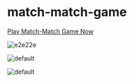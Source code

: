# match-match-game
<a href="https://supersmf.github.io/match-match-game/">Play Match-Match Game Now</a>

![e2e22e](https://user-images.githubusercontent.com/16192402/42910294-a95ee30a-8aef-11e8-9b8b-ec3fdb838195.png)

![default](https://user-images.githubusercontent.com/16192402/42923805-1dd03a82-8b30-11e8-84bf-d233ab095c8c.png)

![default](https://user-images.githubusercontent.com/16192402/42923810-20ad125c-8b30-11e8-8f0f-6c8d6d63bae7.png)
